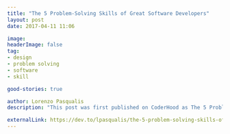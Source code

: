 ```yaml
---
title: "The 5 Problem-Solving Skills of Great Software Developers"
layout: post
date: 2017-04-11 11:06

image: 
headerImage: false
tag:
- design
- problem solving
- software
- skill

good-stories: true

author: Lorenzo Pasqualis
description: "This post was first published on CoderHood as The 5 Problem-Solving Skills of Great Software Developers. CoderHood is a blog dedicated to the human dimension of software engineering."

externalLink: https://dev.to/lpasqualis/the-5-problem-solving-skills-of-great-software-developers-4e6
---
```


